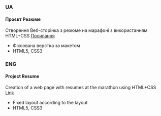 ### UA
#### Проєкт Резюме
<p>Створення Веб-сторінка з резюме на марафоні з використанням HTML+CSS
<a href="https://papa-pechatnik.github.io/Marathon_001_Portfolio/" target="_blank" title="Проєкт Резюме">Посилання</a></p>
<ul>
  <li>Фіксована верстка за макетом</li>
  <li>HTML5, CSS3</li>
</ul>

### ENG
#### Project Resume
<p> Creation of a web page with resumes at the marathon using HTML+CSS
<a href="https://papa-pechatnik.github.io/Marathon_001_Portfolio/" target="_blank" title="Project Resume">Link</a></p>
<ul>
  <li>Fixed layout according to the layout</li>
  <li>HTML5, CSS3</li>
</ul>
